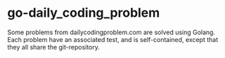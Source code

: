 # go-daily_coding_problem
Some problems from dailycodingproblem.com are solved using Golang.
Each problem have an associated test, and is self-contained, except that they all share the git-repository.
